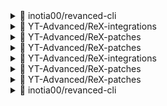 
<details> <summary>👀 inotia00/revanced-cli </summary>

**Release Version** - [v4.4.1](https://github.com/inotia00/revanced-cli/releases/tag/v4.4.1)<br>**Changelog** -<br> - build: update dependencies
- ci: remove build `env` that are no longer used
- feat: rollback the default values of keystore alias and password to CLI v3.0 (compatible with old keystore)
- rollback: move ReVanced Library subproject to another repository

※ support `--unsigned` and `--rip-lib` commands #[j-hc/revanced-cli](https://github.com/j-hc/revanced-cli)**Published at** -<br> 2023-12-30T23:49:46Z<br><sub>Change logs generated by [Docker Py Revanced](https://github.com/nikhilbadyal/docker-py-revanced)</sub>
</details>
<details> <summary>👀 YT-Advanced/ReX-integrations </summary>

**Release Version** - [v0.146.6](https://github.com/YT-Advanced/ReX-integrations/releases/tag/v0.146.6)<br>**Changelog** -<br> ## [0.146.6](https://github.com/YT-Advanced/ReX-integrations/compare/v0.146.5...v0.146.6) (2024-03-21)


### Bug Fixes

* **YouTube - Hide Suggested Video Overlay:** Shelves is not hidden due to A/B Testing ([855b418](https://github.com/YT-Advanced/ReX-integrations/commit/855b4181ce32bc7df7c87dddfb95c86928f399aa))



**Published at** -<br> 2024-03-21T09:03:00Z<br><sub>Change logs generated by [Docker Py Revanced](https://github.com/nikhilbadyal/docker-py-revanced)</sub>
</details>
<details> <summary>👀 YT-Advanced/ReX-patches </summary>

**Release Version** - [v2.220.9](https://github.com/YT-Advanced/ReX-patches/releases/tag/v2.220.9)<br>**Changelog** -<br> ## Updated on 16/03/2024

### YouTube:
- **feat(YouTube - Hook Download Button)**: Hook playlist download button
- **feat(YouTube):** Add `Hide player chapters` #155 
- **feat(YouTube):** Add `Hide fullscreen button` in player #157 
- **feat(Hide Music Button)**: Apply fingerprint compatible with the wider version
- **fix(YouTube/Sponsorblock)**: Fix invisible voting button #156 
- **fix(YouTube/Start page)**: Add more options #154
- **fix(YouTube - Overlay buttons):** Fix overlap with chapters by @anddea
- **fix(YouTube - Hook Download Button):** Hook download button not worked when spoofing into old version
- **fix(YouTube - Overlay Button)**: Misaligned fullscreen button
- **fix(YouTube - Disable shorts on startup):** Not worked on v18.29.xx
- Update translation

#### Note: Currently, the hook playlist download button not available on Seal because it doesn't support playlist download in `Fast download`. If you want to use this feature, use YTDLnis or upvote this issues
https://github.com/JunkFood02/Seal/issues/736
**Published at** -<br> 2024-03-05T14:00:09Z<br><sub>Change logs generated by [Docker Py Revanced](https://github.com/nikhilbadyal/docker-py-revanced)</sub>
</details>
<details> <summary>👀 YT-Advanced/ReX-patches </summary>

**Release Version** - [v2.220.9](https://github.com/YT-Advanced/ReX-patches/releases/tag/v2.220.9)<br>**Changelog** -<br> ## Updated on 16/03/2024

### YouTube:
- **feat(YouTube - Hook Download Button)**: Hook playlist download button
- **feat(YouTube):** Add `Hide player chapters` #155 
- **feat(YouTube):** Add `Hide fullscreen button` in player #157 
- **feat(Hide Music Button)**: Apply fingerprint compatible with the wider version
- **fix(YouTube/Sponsorblock)**: Fix invisible voting button #156 
- **fix(YouTube/Start page)**: Add more options #154
- **fix(YouTube - Overlay buttons):** Fix overlap with chapters by @anddea
- **fix(YouTube - Hook Download Button):** Hook download button not worked when spoofing into old version
- **fix(YouTube - Overlay Button)**: Misaligned fullscreen button
- **fix(YouTube - Disable shorts on startup):** Not worked on v18.29.xx
- Update translation

#### Note: Currently, the hook playlist download button not available on Seal because it doesn't support playlist download in `Fast download`. If you want to use this feature, use YTDLnis or upvote this issues
https://github.com/JunkFood02/Seal/issues/736
**Published at** -<br> 2024-03-05T14:00:09Z<br><sub>Change logs generated by [Docker Py Revanced](https://github.com/nikhilbadyal/docker-py-revanced)</sub>
</details>
<details> <summary>👀 YT-Advanced/ReX-integrations </summary>

**Release Version** - [v0.146.6](https://github.com/YT-Advanced/ReX-integrations/releases/tag/v0.146.6)<br>**Changelog** -<br> ## [0.146.6](https://github.com/YT-Advanced/ReX-integrations/compare/v0.146.5...v0.146.6) (2024-03-21)


### Bug Fixes

* **YouTube - Hide Suggested Video Overlay:** Shelves is not hidden due to A/B Testing ([855b418](https://github.com/YT-Advanced/ReX-integrations/commit/855b4181ce32bc7df7c87dddfb95c86928f399aa))



**Published at** -<br> 2024-03-21T09:03:00Z<br><sub>Change logs generated by [Docker Py Revanced](https://github.com/nikhilbadyal/docker-py-revanced)</sub>
</details>
<details> <summary>👀 YT-Advanced/ReX-patches </summary>

**Release Version** - [v2.220.9](https://github.com/YT-Advanced/ReX-patches/releases/tag/v2.220.9)<br>**Changelog** -<br> ## Updated on 16/03/2024

### YouTube:
- **feat(YouTube - Hook Download Button)**: Hook playlist download button
- **feat(YouTube):** Add `Hide player chapters` #155 
- **feat(YouTube):** Add `Hide fullscreen button` in player #157 
- **feat(Hide Music Button)**: Apply fingerprint compatible with the wider version
- **fix(YouTube/Sponsorblock)**: Fix invisible voting button #156 
- **fix(YouTube/Start page)**: Add more options #154
- **fix(YouTube - Overlay buttons):** Fix overlap with chapters by @anddea
- **fix(YouTube - Hook Download Button):** Hook download button not worked when spoofing into old version
- **fix(YouTube - Overlay Button)**: Misaligned fullscreen button
- **fix(YouTube - Disable shorts on startup):** Not worked on v18.29.xx
- Update translation

#### Note: Currently, the hook playlist download button not available on Seal because it doesn't support playlist download in `Fast download`. If you want to use this feature, use YTDLnis or upvote this issues
https://github.com/JunkFood02/Seal/issues/736
**Published at** -<br> 2024-03-05T14:00:09Z<br><sub>Change logs generated by [Docker Py Revanced](https://github.com/nikhilbadyal/docker-py-revanced)</sub>
</details>
<details> <summary>👀 YT-Advanced/ReX-patches </summary>

**Release Version** - [v2.220.9](https://github.com/YT-Advanced/ReX-patches/releases/tag/v2.220.9)<br>**Changelog** -<br> ## Updated on 16/03/2024

### YouTube:
- **feat(YouTube - Hook Download Button)**: Hook playlist download button
- **feat(YouTube):** Add `Hide player chapters` #155 
- **feat(YouTube):** Add `Hide fullscreen button` in player #157 
- **feat(Hide Music Button)**: Apply fingerprint compatible with the wider version
- **fix(YouTube/Sponsorblock)**: Fix invisible voting button #156 
- **fix(YouTube/Start page)**: Add more options #154
- **fix(YouTube - Overlay buttons):** Fix overlap with chapters by @anddea
- **fix(YouTube - Hook Download Button):** Hook download button not worked when spoofing into old version
- **fix(YouTube - Overlay Button)**: Misaligned fullscreen button
- **fix(YouTube - Disable shorts on startup):** Not worked on v18.29.xx
- Update translation

#### Note: Currently, the hook playlist download button not available on Seal because it doesn't support playlist download in `Fast download`. If you want to use this feature, use YTDLnis or upvote this issues
https://github.com/JunkFood02/Seal/issues/736
**Published at** -<br> 2024-03-05T14:00:09Z<br><sub>Change logs generated by [Docker Py Revanced](https://github.com/nikhilbadyal/docker-py-revanced)</sub>
</details>
<details> <summary>👀 inotia00/revanced-cli </summary>

**Release Version** - [v4.4.1](https://github.com/inotia00/revanced-cli/releases/tag/v4.4.1)<br>**Changelog** -<br> - build: update dependencies
- ci: remove build `env` that are no longer used
- feat: rollback the default values of keystore alias and password to CLI v3.0 (compatible with old keystore)
- rollback: move ReVanced Library subproject to another repository

※ support `--unsigned` and `--rip-lib` commands #[j-hc/revanced-cli](https://github.com/j-hc/revanced-cli)**Published at** -<br> 2023-12-30T23:49:46Z<br><sub>Change logs generated by [Docker Py Revanced](https://github.com/nikhilbadyal/docker-py-revanced)</sub>
</details>